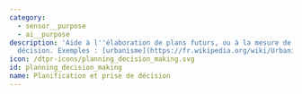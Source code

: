 ```yaml
---
category: 
  - sensor__purpose
  - ai__purpose
description: 'Aide à l''élaboration de plans futurs, ou à la mesure de l''impact d''une
  décision. Exemples : [urbanisme](https://fr.wikipedia.org/wiki/Urbanisme)'
icon: /dtpr-icons/planning_decision_making.svg
id: planning_decision_making
name: Planification et prise de décision
---
```

